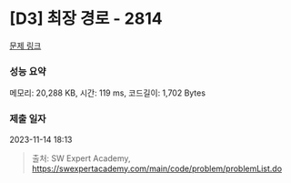 # [D3] 최장 경로 - 2814 

[문제 링크](https://swexpertacademy.com/main/code/problem/problemDetail.do?contestProbId=AV7GOPPaAeMDFAXB) 

### 성능 요약

메모리: 20,288 KB, 시간: 119 ms, 코드길이: 1,702 Bytes

### 제출 일자

2023-11-14 18:13



> 출처: SW Expert Academy, https://swexpertacademy.com/main/code/problem/problemList.do